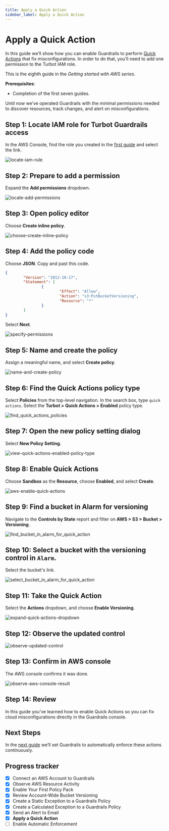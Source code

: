 ```yaml
---
title: Apply a Quick Action
sidebar_label: Apply a Quick Action
---
```



# Apply a Quick Action

In this guide we’ll show how you can enable Guardrails to perform [Quick Actions](/guardrails/docs/guides/quick-actions) that fix misconfigurations. In order to do that, you’ll need to add one permission to the Turbot IAM role.

This is the eighth guide in the *Getting started with AWS series*.


**Prerequisites**: 

- Completion of the first seven guides.

Until now we’ve operated Guardrails with the minimal permissions needed to discover resources, track changes, and alert on misconfigurations. 

## Step 1: Locate IAM role for Turbot Guardrails access

In the AWS Console, find the role you created in the [first guide](/guardrails/docs/getting-started/getting-started-aws/connect-an-account/) and select the link.

<p><img alt="locate-iam-rule" src="/images/docs/guardrails/getting-started/getting-started-aws/apply-quick-action/locate-turbot-iam-role.png"/></p>

## Step 2: Prepare to add a permission

Expand the **Add permissions** dropdown.

<p><img alt="locate-add-permissions" src="/images/docs/guardrails/getting-started/getting-started-aws/apply-quick-action/locate-add-permissions.png"/></p>

## Step 3: Open policy editor

Choose **Create inline policy**.

<p><img alt="choose-create-inline-policy" src="/images/docs/guardrails/getting-started/getting-started-aws/apply-quick-action/choose-create-inline-policy.png"/></p>

## Step 4: Add the policy code

Choose **JSON**. Copy and past this code.

```json
{
        "Version": "2012-10-17",
        "Statement": [
                {
                        "Effect": "Allow",
                        "Action": "s3:PutBucketVersioning",
                        "Resource": "*"
                }
        ]
}
```

 Select **Next**.

<p><img alt="specify-permissions" src="/images/docs/guardrails/getting-started/getting-started-aws/apply-quick-action/specify-permissions.png"/></p>

## Step 5: Name and create the policy

Assign a meaningful name, and select **Create policy**.

<p><img alt="name-and-create-policy" src="/images/docs/guardrails/getting-started/getting-started-aws/apply-quick-action/name-and-create-policy.png"/></p>

## Step 6: Find the Quick Actions policy type

Select **Policies** from the top-level navigation. In the search box, type `quick actions`. Select the **Turbot > Quick Actions > Enabled** policy type.

<p><img alt="find_quick_actions_policies" src="/images/docs/guardrails/getting-started/getting-started-aws/apply-quick-action/find-quick-actions-policies.png"/></p>

## Step 7: Open the new policy setting dialog

Select **New Policy Setting**.

<p><img alt="view-quick-actions-enabled-policy-type" src="/images/docs/guardrails/getting-started/getting-started-aws/apply-quick-action/view-quick-actions-enabled-policy-type.png"/></p>

## Step 8: Enable Quick Actions

Choose **Sandbox** as the **Resource**, choose **Enabled**, and select **Create**.  

<p><img alt="aws-enable-quick-actions" src="/images/docs/guardrails/getting-started/getting-started-aws/apply-quick-action/aws-enable-quick-actions.png"/></p>

## Step 9: Find a bucket in Alarm for versioning

Navigate to the **Controls by State** report and filter on **AWS > S3 > Bucket > Versioning**.

<p><img alt="find_bucket_in_alarm_for_quick_action" src="/images/docs/guardrails/getting-started/getting-started-aws/apply-quick-action/find-bucket-in-alarm-for-versioning.png"/></p>

## Step 10: Select a bucket with the versioning control in `Alarm`.

Select the bucket's link.

<p><img alt="select_bucket_in_alarm_for_quick_action" src="/images/docs/guardrails/getting-started/getting-started-aws/apply-quick-action/select-bucket-in-alarm-for-versioning.png"/></p>

## Step 11: Take the Quick Action

Select the **Actions** dropdown, and choose **Enable Versioning**.

<p><img alt="expand-quick-actions-dropdown" src="/images/docs/guardrails/getting-started/getting-started-aws/apply-quick-action/expand-quick-actions-dropdown.png"/></p>

## Step 12: Observe the updated control


<p><img alt="observe-updated-control" src="/images/docs/guardrails/getting-started/getting-started-aws/apply-quick-action/observe-updated-control.png"/></p>

## Step 13: Confirm in AWS console

The AWS console confirms it was done.

<p><img alt="observe-aws-console-result" src="/images/docs/guardrails/getting-started/getting-started-aws/apply-quick-action/observe-aws-console-result.png"/></p>

## Step 14: Review

In this guide you've learned how to enable Quick Actions so you can fix cloud misconfigurations directly in the Guardrails console.


## Next Steps

In the [next guide](/guardrails/docs/getting-started/getting-started-aws/enable-enforcement) we’ll set Guardrails to automatically enforce these actions continuously. 
 

## Progress tracker

- [x] Connect an AWS Account to Guardrails
- [x] Observe AWS Resource Activity
- [x] Enable Your First Policy Pack
- [x] Review Account-Wide Bucket Versioning
- [x] Create a Static Exception to a Guardrails Policy
- [x] Create a Calculated Exception to a Guardrails Policy
- [x] Send an Alert to Email
- [x] **Apply a Quick Action**
- [ ] Enable Automatic Enforcement
